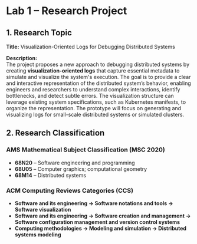 # Lab 1 – Research Project

## 1. Research Topic

**Title:** Visualization-Oriented Logs for Debugging Distributed Systems

**Description:**  
The project proposes a new approach to debugging distributed systems by creating **visualization-oriented logs** 
that capture essential metadata to simulate and visualize the system's execution. The goal is to provide a clear 
and interactive representation of the distributed system’s behavior, enabling engineers and researchers to understand
complex interactions, identify bottlenecks, and detect subtle errors. The visualization structure can leverage existing
system specifications, such as Kubernetes manifests, to organize the representation. The prototype will focus on 
generating and visualizing logs for small-scale distributed systems or simulated clusters.

## 2. Research Classification

### AMS Mathematical Subject Classification (MSC 2020)
- **68N20** – Software engineering and programming  
- **68U05** – Computer graphics; computational geometry  
- **68M14** – Distributed systems

### ACM Computing Reviews Categories (CCS)
- **Software and its engineering → Software notations and tools → Software visualization**  
- **Software and its engineering → Software creation and management → Software configuration management and version control systems**  
- **Computing methodologies → Modeling and simulation → Distributed systems modeling**
